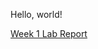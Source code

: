 Hello, world!

[Week 1 Lab Report](https://connorthefan.github.io/CSE15L-Lab-Report-1/lab-report.html)
